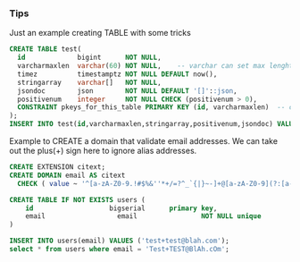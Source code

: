 ### Tips

Just an example creating TABLE with some tricks
```sql
CREATE TABLE test(
  id             bigint      NOT NULL,
  varcharmaxlen  varchar(60) NOT NULL,    -- varchar can set max lenght, text type cannot
  timez          timestamptz NOT NULL DEFAULT now(),
  stringarray    varchar[]   NOT NULL,
  jsondoc        json        NOT NULL DEFAULT '[]'::json,
  positivenum    integer     NOT NULL CHECK (positivenum > 0),
  CONSTRAINT pkeys_for_this_table PRIMARY KEY (id, varcharmaxlen)  -- combination of all these values have to be unique
);
INSERT INTO test(id,varcharmaxlen,stringarray,positivenum,jsondoc) VALUES (1,'varchar','{"hellow","world"}', 42,'[{"a":1,"b":2},{"c":"d"}]');
```

Example to CREATE a domain that validate email addresses. We can take out the plus(+) sign here to ignore alias addresses.

```sql
CREATE EXTENSION citext;
CREATE DOMAIN email AS citext
  CHECK ( value ~ '^[a-zA-Z0-9.!#$%&''*+/=?^_`{|}~-]+@[a-zA-Z0-9](?:[a-zA-Z0-9-]{0,61}[a-zA-Z0-9])?(?:\.[a-zA-Z0-9](?:[a-zA-Z0-9-]{0,61}[a-zA-Z0-9])?)*$' );

CREATE TABLE IF NOT EXISTS users (
    id                   bigserial      primary key,
    email       	       email			    NOT NULL unique
)

INSERT INTO users(email) VALUES ('test+test@blah.com');
select * from users where email = 'Test+TEST@BlAh.cOm';
```